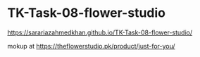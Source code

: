 # TK-Task-08-flower-studio

https://sarariazahmedkhan.github.io/TK-Task-08-flower-studio/

mokup at https://theflowerstudio.pk/product/just-for-you/
